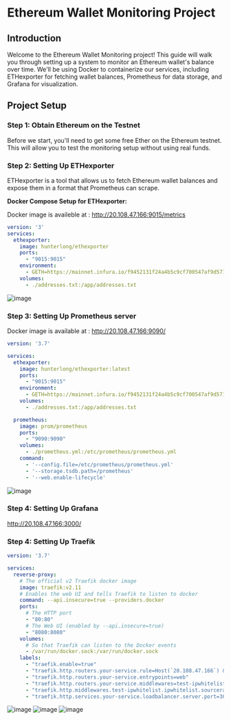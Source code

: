 # Ethereum Wallet Monitoring Project

## Introduction

Welcome to the Ethereum Wallet Monitoring project! This guide will walk you through setting up a system to monitor an Ethereum wallet's balance over time. We'll be using Docker to containerize our services, including ETHexporter for fetching wallet balances, Prometheus for data storage, and Grafana for visualization.

## Project Setup

### Step 1: Obtain Ethereum on the Testnet

Before we start, you'll need to get some free Ether on the Ethereum testnet. This will allow you to test the monitoring setup without using real funds.

### Step 2: Setting Up ETHexporter

ETHexporter is a tool that allows us to fetch Ethereum wallet balances and expose them in a format that Prometheus can scrape.

**Docker Compose Setup for ETHexporter:**


Docker image is availeble at : http://20.108.47.166:9015/metrics

```yaml
version: '3'
services:
  ethexporter:
    image: hunterlong/ethexporter
    ports:
      - "9015:9015"
    environment:
      - GETH=https://mainnet.infura.io/f9452131f24a4b5c9cf700547af9d571
    volumes:
      - ./addresses.txt:/app/addresses.txt

```
![image](https://github.com/Ghassenmoalla/ethereum-wallet-monitoring/assets/79667852/3f44353d-73e1-4c7c-b393-ca31ba3482b9)

### Step 3: Setting Up Prometheus server

Docker image is available at : http://20.108.47.166:9090/

```yaml
version: '3.7'

services:
  ethexporter:
    image: hunterlong/ethexporter:latest
    ports:
      - "9015:9015"
    environment:
      - GETH=https://mainnet.infura.io/f9452131f24a4b5c9cf700547af9d571
    volumes:
      - ./addresses.txt:/app/addresses.txt

  prometheus:
    image: prom/prometheus
    ports:
      - "9090:9090"
    volumes:
      - ./prometheus.yml:/etc/prometheus/prometheus.yml
    command:
      - '--config.file=/etc/prometheus/prometheus.yml'
      - '--storage.tsdb.path=/prometheus'
      - '--web.enable-lifecycle'

```
![image](https://github.com/Ghassenmoalla/ethereum-wallet-monitoring/assets/79667852/f7f19411-067f-4476-93bc-87aed969f3a5)

### Step 4: Setting Up Grafana


http://20.108.47.166:3000/



### Step 4: Setting Up Traefik


```yaml
version: '3.7'

services:
  reverse-proxy:
    # The official v2 Traefik docker image
    image: traefik:v2.11
    # Enables the web UI and tells Traefik to listen to docker
    command: --api.insecure=true --providers.docker
    ports:
      # The HTTP port
      - "80:80"
      # The Web UI (enabled by --api.insecure=true)
      - "8080:8080"
    volumes:
      # So that Traefik can listen to the Docker events
      - /var/run/docker.sock:/var/run/docker.sock
    labels:
      - "traefik.enable=true"
      - "traefik.http.routers.your-service.rule=Host(`20.108.47.166`) && PathPrefix(`/`)"
      - "traefik.http.routers.your-service.entrypoints=web"
      - "traefik.http.routers.your-service.middlewares=test-ipwhitelist"
      - "traefik.http.middlewares.test-ipwhitelist.ipwhitelist.sourcerange=197.8.1.185"
      - "traefik.http.services.your-service.loadbalancer.server.port=3000"


```

![image](https://github.com/Ghassenmoalla/ethereum-wallet-monitoring/assets/79667852/7cdfc5bb-1224-4cdf-860f-d734e0131858)
![image](https://github.com/Ghassenmoalla/ethereum-wallet-monitoring/assets/79667852/edeb11bf-619e-4cd1-8356-9475824a508f)
![image](https://github.com/Ghassenmoalla/ethereum-wallet-monitoring/assets/79667852/f06b6813-810b-4036-b15d-8380d724e6ee)
